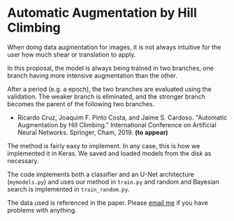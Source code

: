 # Automatic Augmentation by Hill Climbing

When doing data augmentation for images, it is not always intuitive for the user how much shear or translation to apply.

In this proposal, the model is always being trained in two branches, one branch having more intensive augmentation than the other.

After a period (e.g. a epoch), the two branches are evaluated using the validation. The weaker branch is eliminated, and the stronger branch becomes the parent of the following two branches.

* Ricardo Cruz, Joaquim F. Pinto Costa, and Jaime S. Cardoso. "Automatic Augmentation by Hill Climbing." International Conference on Artificial Neural Networks. Springer, Cham, 2019. **(to appear)**

The method is fairly easy to implement. In any case, this is how we implemented it in Keras. We saved and loaded models from the disk as necessary.

The code implements both a classifier and an U-Net architecture (`mymodels.py`) and uses our method in `train.py` and random and Bayesian search is implemented in `train_random.py`.

The data used is referenced in the paper. Please [email me](mailto:ricardo.pdm.cruz@gmail.com) if you have problems with anything.

